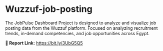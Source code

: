 # Wuzzuf-job-posting
The JobPulse Dashboard Project is designed to analyze and visualize job posting data from the Wuzzuf platform. Focused on analyzing recruitment trends, in-demand competencies, and job opportunities across Egypt.

******🔗 Report Link:******
 https://bit.ly/3UbG5Q5

 
